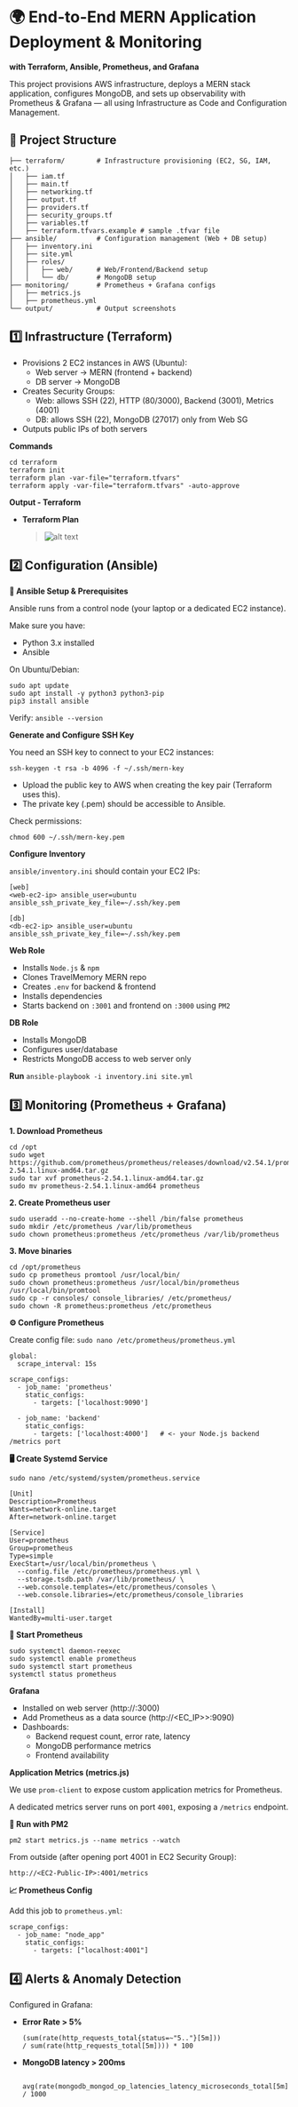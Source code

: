 # 🌍 End-to-End MERN Application Deployment & Monitoring
**with Terraform, Ansible, Prometheus, and Grafana**

This project provisions AWS infrastructure, deploys a MERN stack application, configures MongoDB, and sets up observability with Prometheus & Grafana — all using Infrastructure as Code and Configuration Management.

## 📌 Project Structure

```
├── terraform/        # Infrastructure provisioning (EC2, SG, IAM, etc.)
│   ├── iam.tf
│   ├── main.tf
│   ├── networking.tf
│   ├── output.tf
│   ├── providers.tf
│   ├── security_groups.tf
│   ├── variables.tf
│   ├── terraform.tfvars.example # sample .tfvar file
├── ansible/          # Configuration management (Web + DB setup)
│   ├── inventory.ini
│   ├── site.yml
│   ├── roles/
│   │   ├── web/      # Web/Frontend/Backend setup
│   │   └── db/       # MongoDB setup
├── monitoring/       # Prometheus + Grafana configs
│   ├── metrics.js
│   ├── prometheus.yml
└── output/           # Output screenshots

```

## 1️⃣ Infrastructure (Terraform)

- Provisions 2 EC2 instances in AWS (Ubuntu):
  - Web server → MERN (frontend + backend)
  - DB server → MongoDB
- Creates Security Groups:
  - Web: allows SSH (22), HTTP (80/3000), Backend (3001), Metrics (4001)
  - DB: allows SSH (22), MongoDB (27017) only from Web SG
- Outputs public IPs of both servers

**Commands**

```
cd terraform
terraform init
terraform plan -var-file="terraform.tfvars"
terraform apply -var-file="terraform.tfvars" -auto-approve
```

**Output - Terraform**

- **Terraform Plan**
  > ![alt text](output/terraform_plan.png)

## 2️⃣ Configuration (Ansible)

**🔧 Ansible Setup & Prerequisites**

Ansible runs from a control node (your laptop or a dedicated EC2 instance).

Make sure you have:
- Python 3.x installed
- Ansible 

On Ubuntu/Debian:

```
sudo apt update
sudo apt install -y python3 python3-pip
pip3 install ansible
```

Verify: `ansible --version`

**Generate and Configure SSH Key**

You need an SSH key to connect to your EC2 instances:

`ssh-keygen -t rsa -b 4096 -f ~/.ssh/mern-key`

- Upload the public key to AWS when creating the key pair (Terraform uses this).
- The private key (.pem) should be accessible to Ansible.

Check permissions:

`chmod 600 ~/.ssh/mern-key.pem`


**Configure Inventory**

`ansible/inventory.ini` should contain your EC2 IPs:

```
[web]
<web-ec2-ip> ansible_user=ubuntu ansible_ssh_private_key_file=~/.ssh/key.pem

[db]
<db-ec2-ip> ansible_user=ubuntu ansible_ssh_private_key_file=~/.ssh/key.pem
```

**Web Role**
- Installs `Node.js` & `npm`
- Clones TravelMemory MERN repo
- Creates `.env` for backend & frontend
- Installs dependencies
- Starts backend on `:3001` and frontend on `:3000` using `PM2`

**DB Role**
- Installs MongoDB
- Configures user/database
- Restricts MongoDB access to web server only

**Run**
`ansible-playbook -i inventory.ini site.yml`

## 3️⃣ Monitoring (Prometheus + Grafana)

**1. Download Prometheus**

```
cd /opt
sudo wget https://github.com/prometheus/prometheus/releases/download/v2.54.1/prometheus-2.54.1.linux-amd64.tar.gz
sudo tar xvf prometheus-2.54.1.linux-amd64.tar.gz
sudo mv prometheus-2.54.1.linux-amd64 prometheus
```

**2. Create Prometheus user** 

```
sudo useradd --no-create-home --shell /bin/false prometheus
sudo mkdir /etc/prometheus /var/lib/prometheus
sudo chown prometheus:prometheus /etc/prometheus /var/lib/prometheus
```


**3. Move binaries**
```
cd /opt/prometheus
sudo cp prometheus promtool /usr/local/bin/
sudo chown prometheus:prometheus /usr/local/bin/prometheus /usr/local/bin/promtool
sudo cp -r consoles/ console_libraries/ /etc/prometheus/
sudo chown -R prometheus:prometheus /etc/prometheus
```

**⚙️ Configure Prometheus**

Create config file:
`sudo nano /etc/prometheus/prometheus.yml`

```
global:
  scrape_interval: 15s

scrape_configs:
  - job_name: 'prometheus'
    static_configs:
      - targets: ['localhost:9090']

  - job_name: 'backend'
    static_configs:
      - targets: ['localhost:4000']   # <- your Node.js backend /metrics port
```

**🖥 Create Systemd Service**

`sudo nano /etc/systemd/system/prometheus.service`

```
[Unit]
Description=Prometheus
Wants=network-online.target
After=network-online.target

[Service]
User=prometheus
Group=prometheus
Type=simple
ExecStart=/usr/local/bin/prometheus \
  --config.file /etc/prometheus/prometheus.yml \
  --storage.tsdb.path /var/lib/prometheus/ \
  --web.console.templates=/etc/prometheus/consoles \
  --web.console.libraries=/etc/prometheus/console_libraries

[Install]
WantedBy=multi-user.target
```

**🚀 Start Prometheus**

```
sudo systemctl daemon-reexec
sudo systemctl enable prometheus
sudo systemctl start prometheus
systemctl status prometheus
```

**Grafana**

- Installed on web server (http://<web-ip>:3000)
- Add Prometheus as a data source (http://<EC_IP>>:9090)
- Dashboards:
  - Backend request count, error rate, latency
  - MongoDB performance metrics
  - Frontend availability

**Application Metrics (metrics.js)**

We use `prom-client` to expose custom application metrics for Prometheus.

A dedicated metrics server runs on port `4001`, exposing a `/metrics` endpoint.

**🔧 Run with PM2**

`pm2 start metrics.js --name metrics --watch`

From outside (after opening port 4001 in EC2 Security Group):

`http://<EC2-Public-IP>:4001/metrics`

**📈 Prometheus Config**

Add this job to `prometheus.yml`:

```
scrape_configs:
  - job_name: "node_app"
    static_configs:
      - targets: ["localhost:4001"]
```

## 4️⃣ Alerts & Anomaly Detection

Configured in Grafana:

- **Error Rate > 5%**
  ```
  (sum(rate(http_requests_total{status=~"5.."}[5m])) 
  / sum(rate(http_requests_total[5m]))) * 100
  ```
- **MongoDB latency > 200ms**
  ```
    avg(rate(mongodb_mongod_op_latencies_latency_microseconds_total[5m])) / 1000
  ```
